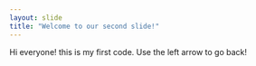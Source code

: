 ```yaml
---
layout: slide
title: "Welcome to our second slide!"
---
```

Hi everyone! this is my first code.
Use the left arrow to go back!
